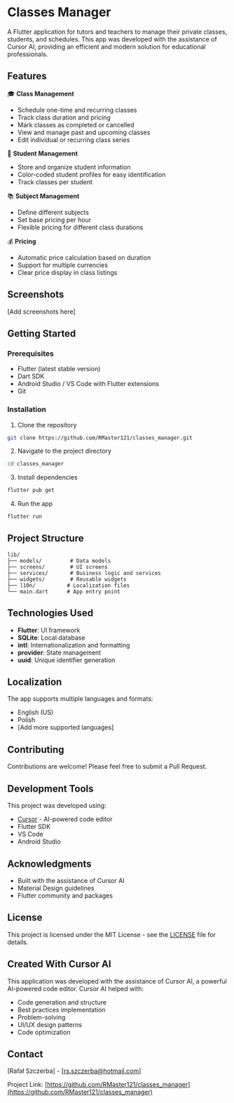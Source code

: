 # Classes Manager

A Flutter application for tutors and teachers to manage their private classes, students, and schedules. This app was developed with the assistance of Cursor AI, providing an efficient and modern solution for educational professionals.

## Features

🎓 **Class Management**
- Schedule one-time and recurring classes
- Track class duration and pricing
- Mark classes as completed or cancelled
- View and manage past and upcoming classes
- Edit individual or recurring class series

👥 **Student Management**
- Store and organize student information
- Color-coded student profiles for easy identification
- Track classes per student

📚 **Subject Management**
- Define different subjects
- Set base pricing per hour
- Flexible pricing for different class durations

💰 **Pricing**
- Automatic price calculation based on duration
- Support for multiple currencies
- Clear price display in class listings

## Screenshots

[Add screenshots here]

## Getting Started

### Prerequisites
- Flutter (latest stable version)
- Dart SDK
- Android Studio / VS Code with Flutter extensions
- Git

### Installation

1. Clone the repository
```bash
git clone https://github.com/RMaster121/classes_manager.git
```

2. Navigate to the project directory
```bash
cd classes_manager
```

3. Install dependencies
```bash
flutter pub get
```

4. Run the app
```bash
flutter run
```

## Project Structure

```
lib/
├── models/         # Data models
├── screens/        # UI screens
├── services/       # Business logic and services
├── widgets/        # Reusable widgets
├── l10n/          # Localization files
└── main.dart      # App entry point
```

## Technologies Used

- **Flutter**: UI framework
- **SQLite**: Local database
- **intl**: Internationalization and formatting
- **provider**: State management
- **uuid**: Unique identifier generation

## Localization

The app supports multiple languages and formats:
- English (US)
- Polish
- [Add more supported languages]

## Contributing

Contributions are welcome! Please feel free to submit a Pull Request.

## Development Tools

This project was developed using:
- [Cursor](https://cursor.sh/) - AI-powered code editor
- Flutter SDK
- VS Code
- Android Studio

## Acknowledgments

- Built with the assistance of Cursor AI
- Material Design guidelines
- Flutter community and packages

## License

This project is licensed under the MIT License - see the [LICENSE](LICENSE) file for details.

## Created With Cursor AI

This application was developed with the assistance of Cursor AI, a powerful AI-powered code editor. Cursor AI helped with:
- Code generation and structure
- Best practices implementation
- Problem-solving
- UI/UX design patterns
- Code optimization

## Contact

[Rafał Szczerba] - [rs.szczerba@hotmail.com]

Project Link: [https://github.com/RMaster121/classes_manager](https://github.com/RMaster121/classes_manager)
